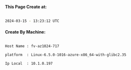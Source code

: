 
   
#### This Page Create at:

```bash

2024-03-15 - 13:23:12 UTC

```

#### Create By Machine:

```bash

Host Name : fv-az1024-717

platform  : Linux-6.5.0-1016-azure-x86_64-with-glibc2.35

Ip Local  : 10.1.0.197

```

